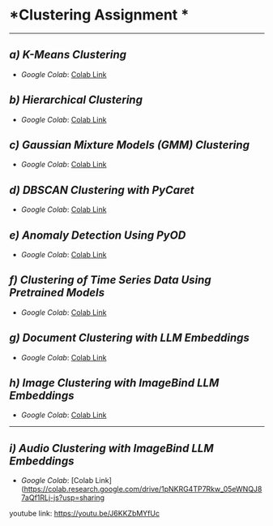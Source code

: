 # *Clustering Assignment *


---

## *a) K-Means Clustering*
- *Google Colab*: [Colab Link](https://colab.research.google.com/drive/1QrZ4e3o5GfXyIxIVN_8Khl__B7x32hjI?usp=sharing)



## *b) Hierarchical Clustering*
- *Google Colab*: [Colab Link](https://colab.research.google.com/drive/1a-FoLh8RTtzHI4hhqzLLgqJeeqYQwK_U?usp=sharing)



## *c) Gaussian Mixture Models (GMM) Clustering*
- *Google Colab*: [Colab Link](https://colab.research.google.com/drive/1m1U1Olh65pfbe9WBfjwBlvUN1FnBEczd?usp=sharing)



## *d) DBSCAN Clustering with PyCaret*
- *Google Colab*: [Colab Link](https://colab.research.google.com/drive/1QBGHRG3__yIFWfT79rt7GfvkQlXagaCf?usp=sharing)



## *e) Anomaly Detection Using PyOD*
- *Google Colab*: [Colab Link](https://colab.research.google.com/drive/19N--Tm6DXf4mz5rJuHWHGGRSEFSkaUVP?usp=sharing)



## *f) Clustering of Time Series Data Using Pretrained Models*
- *Google Colab*: [Colab Link](https://colab.research.google.com/drive/1rDhhdb07vmMdUWmZ5KuV2D_4liIUBLcQ?usp=sharing)



## *g) Document Clustering with LLM Embeddings*
- *Google Colab*: [Colab Link](https://colab.research.google.com/drive/15lza40TMydi7Kpj25cHOqycFZMh0-OE1?usp=sharing)



## *h) Image Clustering with ImageBind LLM Embeddings*
- *Google Colab*: [Colab Link](https://colab.research.google.com/drive/1g7nugNvybRbO0pd6D1EYryRAlQDa-RNg?usp=sharing)

---

## *i) Audio Clustering with ImageBind LLM Embeddings*
- *Google Colab*: [Colab Link](https://colab.research.google.com/drive/1pNKRG4TP7Rkw_05eWNQJ87aQf1RLj-js?usp=sharing


youtube link: https://youtu.be/J6KKZbMYfUc
